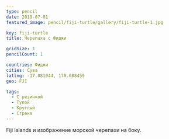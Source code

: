 ```yaml
---
type: pencil
date: 2019-07-01
featured_image: pencil/fiji-turtle/gallery/fiji-turtle-1.jpg

key: fiji-turtle
title: Черепаха с Фиджи

gridSize: 1
pencilCount: 1

countries: Фиджи
cities: Сува
latlng: -17.881044, 178.088459
geo: FJI

tags:
  - С резинкой
  - Тупой
  - Круглый
  - Страна
---
```


Fiji Islands и изображение морской черепахи на боку.
